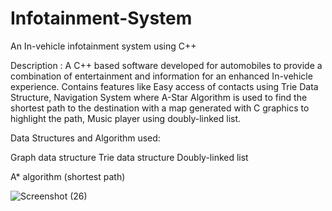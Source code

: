 # Infotainment-System
An In-vehicle infotainment system using C++

Description :
A C++ based software developed for automobiles to provide a combination of entertainment and information for an enhanced In-vehicle experience. 
Contains features like Easy access of contacts using Trie Data Structure, Navigation System where A-Star Algorithm is used to find the 
shortest path to the destination with a map generated with C graphics to highlight the path, Music player using doubly-linked list.

Data Structures and Algorithm used:

Graph data structure
Trie data structure
Doubly-linked list

A* algorithm (shortest path)

![Screenshot (26)](https://user-images.githubusercontent.com/121245162/219544650-ce91e007-51a6-46cd-90b3-00788b973420.png)
